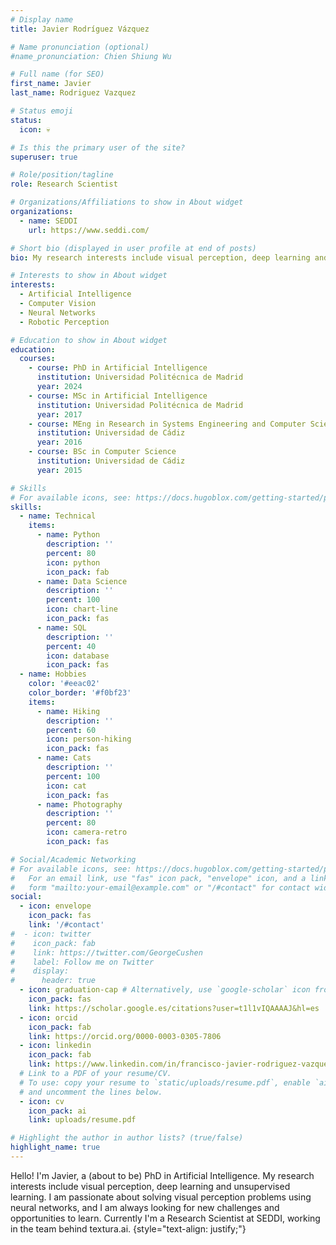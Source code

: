 ```yaml
---
# Display name
title: Javier Rodríguez Vázquez

# Name pronunciation (optional)
#name_pronunciation: Chien Shiung Wu

# Full name (for SEO)
first_name: Javier
last_name: Rodriguez Vazquez

# Status emoji
status:
  icon: 💀

# Is this the primary user of the site?
superuser: true

# Role/position/tagline
role: Research Scientist

# Organizations/Affiliations to show in About widget
organizations:
  - name: SEDDI
    url: https://www.seddi.com/

# Short bio (displayed in user profile at end of posts)
bio: My research interests include visual perception, deep learning and unsupervised learning.

# Interests to show in About widget
interests:
  - Artificial Intelligence
  - Computer Vision
  - Neural Networks
  - Robotic Perception

# Education to show in About widget
education:
  courses:
    - course: PhD in Artificial Intelligence
      institution: Universidad Politécnica de Madrid
      year: 2024
    - course: MSc in Artificial Intelligence
      institution: Universidad Politécnica de Madrid
      year: 2017
    - course: MEng in Research in Systems Engineering and Computer Science
      institution: Universidad de Cádiz
      year: 2016
    - course: BSc in Computer Science
      institution: Universidad de Cádiz
      year: 2015

# Skills
# For available icons, see: https://docs.hugoblox.com/getting-started/page-builder/#icons
skills:
  - name: Technical
    items:
      - name: Python
        description: ''
        percent: 80
        icon: python
        icon_pack: fab
      - name: Data Science
        description: ''
        percent: 100
        icon: chart-line
        icon_pack: fas
      - name: SQL
        description: ''
        percent: 40
        icon: database
        icon_pack: fas
  - name: Hobbies
    color: '#eeac02'
    color_border: '#f0bf23'
    items:
      - name: Hiking
        description: ''
        percent: 60
        icon: person-hiking
        icon_pack: fas
      - name: Cats
        description: ''
        percent: 100
        icon: cat
        icon_pack: fas
      - name: Photography
        description: ''
        percent: 80
        icon: camera-retro
        icon_pack: fas

# Social/Academic Networking
# For available icons, see: https://docs.hugoblox.com/getting-started/page-builder/#icons
#   For an email link, use "fas" icon pack, "envelope" icon, and a link in the
#   form "mailto:your-email@example.com" or "/#contact" for contact widget.
social:
  - icon: envelope
    icon_pack: fas
    link: '/#contact'
#  - icon: twitter
#    icon_pack: fab
#    link: https://twitter.com/GeorgeCushen
#    label: Follow me on Twitter
#    display:
#      header: true
  - icon: graduation-cap # Alternatively, use `google-scholar` icon from `ai` icon pack
    icon_pack: fas
    link: https://scholar.google.es/citations?user=t1l1vIQAAAAJ&hl=es
  - icon: orcid
    icon_pack: fab
    link: https://orcid.org/0000-0003-0305-7806
  - icon: linkedin
    icon_pack: fab
    link: https://www.linkedin.com/in/francisco-javier-rodriguez-vazquez-b1a764124/
  # Link to a PDF of your resume/CV.
  # To use: copy your resume to `static/uploads/resume.pdf`, enable `ai` icons in `params.yaml`,
  # and uncomment the lines below.
  - icon: cv
    icon_pack: ai
    link: uploads/resume.pdf

# Highlight the author in author lists? (true/false)
highlight_name: true
---
```


Hello! I'm Javier, a (about to be) PhD in Artificial Intelligence. My research interests include visual perception, deep learning and unsupervised learning. I am passionate about solving visual perception problems using neural networks, and I am always looking for new challenges and opportunities to learn. Currently I'm a Research Scientist at SEDDI, working in the team behind textura.ai.
{style="text-align: justify;"}
